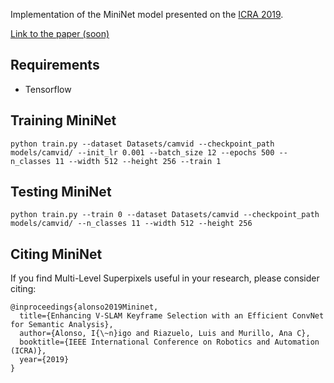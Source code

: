 
Implementation of the MiniNet model presented on the [ICRA 2019](https://www.icra2019.org).

[Link to the paper (soon)](https://github.com/Shathe/MiniNet)

## Requirements
- Tensorflow


## Training MiniNet
```
python train.py --dataset Datasets/camvid --checkpoint_path models/camvid/ --init_lr 0.001 --batch_size 12 --epochs 500 --n_classes 11 --width 512 --height 256 --train 1
```
## Testing MiniNet
```
python train.py --train 0 --dataset Datasets/camvid --checkpoint_path models/camvid/ --n_classes 11 --width 512 --height 256 
```

## Citing MiniNet

If you find Multi-Level Superpixels useful in your research, please consider citing:
```
@inproceedings{alonso2019Mininet,
  title={Enhancing V-SLAM Keyframe Selection with an Efficient ConvNet for Semantic Analysis},
  author={Alonso, I{\~n}igo and Riazuelo, Luis and Murillo, Ana C},
  booktitle={IEEE International Conference on Robotics and Automation (ICRA)},
  year={2019}
}
```


